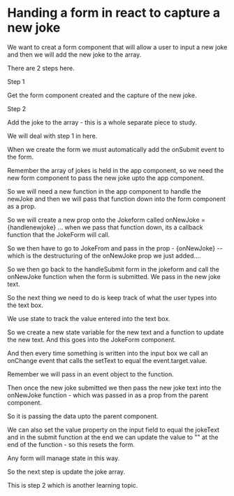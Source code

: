 # Handing a form in react to capture a new joke

We want to creat a form component that will allow a user to input a new joke and then we will add the new joke to the array.

There are 2 steps here.

Step 1

Get the form component created and the capture of the new joke.

Step 2

Add the joke to the array - this is a whole separate piece to study.

We will deal with step 1 in here.

When we create the form we must automatically add the onSubmit event to the form.

Remember the array of jokes is held in the app component, so we need the new form component to pass the new joke upto the app component.

So we will need a new function in the app component to handle the newJoke and then we will pass that function down into the form component as a prop.

So we will create a new prop onto the Jokeform called onNewJoke = {handlenewjoke} ... when we pass that function down, its a callback function that the JokeForm will call.

So we then have to go to JokeFrom and pass in the prop - {onNewJoke} -- which is the destructuring of the onNewJoke prop we just added....

So we then go back to the handleSubmit form in the jokeform and call the onNewJoke function when the form is submitted. We pass in the new joke text.

So the next thing we need to do is keep track of what the user types into the text box.

We use state to track the value entered into the text box.

So we create a new state variable for the new text and a function to update the new text. And this goes into the JokeForm component.

And then every time something is written into the input box we call an onChange event that calls the setText to equal the event.target.value.

Remember we will pass in an event object to the function.

Then once the new joke submitted we then pass the new joke text into the onNewJoke function - which was passed in as a prop from the parent component.

So it is passing the data upto the parent component.

We can also set the value property on the input field to equal the jokeText and in the submit function at the end we can update the value to "" at the end of the function - so this resets the form.

Any form will manage state in this way.

So the next step is update the joke array.

This is step 2 which is another learning topic.
